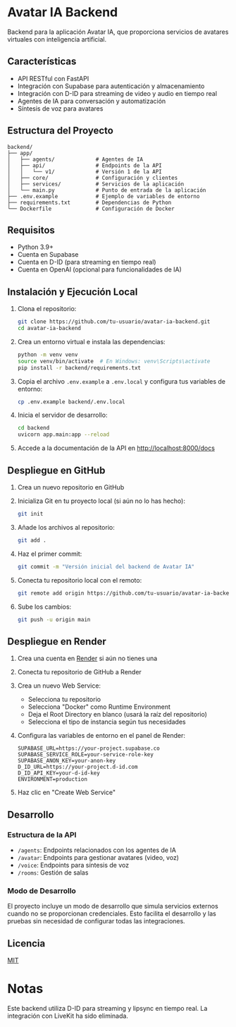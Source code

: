 # Avatar IA Backend

Backend para la aplicación Avatar IA, que proporciona servicios de avatares virtuales con inteligencia artificial.

## Características

- API RESTful con FastAPI
- Integración con Supabase para autenticación y almacenamiento
- Integración con D-ID para streaming de video y audio en tiempo real
- Agentes de IA para conversación y automatización
- Síntesis de voz para avatares

## Estructura del Proyecto

```
backend/
├── app/
│   ├── agents/             # Agentes de IA
│   ├── api/                # Endpoints de la API
│   │   └── v1/             # Versión 1 de la API
│   ├── core/               # Configuración y clientes
│   ├── services/           # Servicios de la aplicación
│   └── main.py             # Punto de entrada de la aplicación
├── .env.example            # Ejemplo de variables de entorno
├── requirements.txt        # Dependencias de Python
└── Dockerfile              # Configuración de Docker
```

## Requisitos

- Python 3.9+
- Cuenta en Supabase
- Cuenta en D-ID (para streaming en tiempo real)
- Cuenta en OpenAI (opcional para funcionalidades de IA)

## Instalación y Ejecución Local

1. Clona el repositorio:
   ```bash
   git clone https://github.com/tu-usuario/avatar-ia-backend.git
   cd avatar-ia-backend
   ```

2. Crea un entorno virtual e instala las dependencias:
   ```bash
   python -m venv venv
   source venv/bin/activate  # En Windows: venv\Scripts\activate
   pip install -r backend/requirements.txt
   ```

3. Copia el archivo `.env.example` a `.env.local` y configura tus variables de entorno:
   ```bash
   cp .env.example backend/.env.local
   ```

4. Inicia el servidor de desarrollo:
   ```bash
   cd backend
   uvicorn app.main:app --reload
   ```

5. Accede a la documentación de la API en [http://localhost:8000/docs](http://localhost:8000/docs)

## Despliegue en GitHub

1. Crea un nuevo repositorio en GitHub
2. Inicializa Git en tu proyecto local (si aún no lo has hecho):
   ```bash
   git init
   ```

3. Añade los archivos al repositorio:
   ```bash
   git add .
   ```

4. Haz el primer commit:
   ```bash
   git commit -m "Versión inicial del backend de Avatar IA"
   ```

5. Conecta tu repositorio local con el remoto:
   ```bash
   git remote add origin https://github.com/tu-usuario/avatar-ia-backend.git
   ```

6. Sube los cambios:
   ```bash
   git push -u origin main
   ```

## Despliegue en Render

1. Crea una cuenta en [Render](https://render.com/) si aún no tienes una
2. Conecta tu repositorio de GitHub a Render
3. Crea un nuevo Web Service:
   - Selecciona tu repositorio
   - Selecciona "Docker" como Runtime Environment
   - Deja el Root Directory en blanco (usará la raíz del repositorio)
   - Selecciona el tipo de instancia según tus necesidades

4. Configura las variables de entorno en el panel de Render:
   ```
   SUPABASE_URL=https://your-project.supabase.co
   SUPABASE_SERVICE_ROLE=your-service-role-key
   SUPABASE_ANON_KEY=your-anon-key
   D_ID_URL=https://your-project.d-id.com
   D_ID_API_KEY=your-d-id-key
   ENVIRONMENT=production
   ```

5. Haz clic en "Create Web Service"

## Desarrollo

### Estructura de la API

- `/agents`: Endpoints relacionados con los agentes de IA
- `/avatar`: Endpoints para gestionar avatares (video, voz)
- `/voice`: Endpoints para síntesis de voz
- `/rooms`: Gestión de salas

### Modo de Desarrollo

El proyecto incluye un modo de desarrollo que simula servicios externos cuando no se proporcionan credenciales. Esto facilita el desarrollo y las pruebas sin necesidad de configurar todas las integraciones.

## Licencia

[MIT](LICENSE)

# Notas
Este backend utiliza D-ID para streaming y lipsync en tiempo real. La integración con LiveKit ha sido eliminada.
